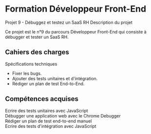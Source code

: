 <h1>Formation Développeur Front-End</h1>

Projet 9 - Débuggez et testez un SaaS RH
Description du projet

Ce projet est le n°9 du parcours Développeur Front-End qui consiste à débugger et tester un SaaS RH.

<h2>Cahiers des charges</h2>
Spécifications techniques
<ul>
  <li>Fixer les bugs.<br></li>
  <li>Ajouter des tests unitaires et d'intégration.<br></li>
  <li>Rédiger un plan de test End-to-End.<br></li>
 </ul>

<h2>Compétences acquises <br></h2>
Ecrire des tests unitaires avec JavaScript<br>
Débugger une application web avec le Chrome Debugger<br>
Rédiger un plan de test end-to-end manuel<br>
Ecrire des tests d'intégration avec JavaScript<br>
